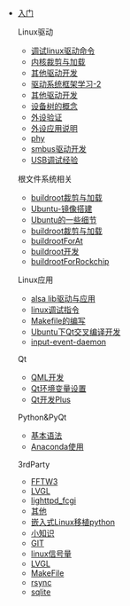 <!-- _sidebar.md -->

- [入门](md/进入开发.md)

  Linux驱动

  - [调试linux驱动命令](md/Linux驱动/调试linux驱动命令.md)
  - [内核裁剪与加载](md/Linux驱动/内核裁剪与加载.md)
  - [其他驱动开发](md/Linux驱动/其他驱动开发.md)
  - [驱动系统框架学习-2](md/Linux驱动/驱动系统框架学习-2.md)
  - [其他驱动开发](md/Linux驱动/其他驱动开发.md)
  - [设备树的概念](md/Linux驱动/设备树的概念.md)
  - [外设验证](md/Linux驱动/外设验证.md)
  - [外设应用说明](md/Linux驱动/外设应用说明.md)
  - [phy](md/Linux驱动/phy.md)
  - [smbus驱动开发](md/Linux驱动/smbus驱动开发.md)
  - [USB调试经验](md/Linux应用/USB调试经验.md)
  
  根文件系统相关
  
  - [buildroot裁剪与加载](md/根文件系统相关/buildroot裁剪与加载.md)
  - [Ubuntu-镜像搭建](md/根文件系统相关/Ubuntu-镜像搭建.md)
  - [Ubuntu的一些细节](md/根文件系统相关/Ubuntu的一些细节.md)
  - [buildroot裁剪与加载](md/根文件系统相关/buildroot裁剪与加载.md)
  - [buildrootForAt](md/根文件系统相关/buildrootForAT.md)
  - [buildroot开发](md/根文件系统相关/buildroot开发.md)
  - [buildrootForRockchip](md/根文件系统相关/buildroot_rockchip特供版配置.md)
  
  Linux应用
  
  - [alsa lib驱动与应用](md/Linux应用/alsa_lib驱动与应用.md)
  - [linux调试指令](md/Linux应用/linux调试指令.md)
  - [Makefile的编写](md/Linux应用/Makefile的编写.md)
  - [Ubuntu下Qt交叉编译开发](md/Linux应用/Ubuntu下Qt交叉编译开发.md)
  - [input-event-daemon](md/Linux应用/input-event-daemon.md)
  
  Qt
  
  - [QML开发](md/Qt/QML开发.md)
  - [Qt环境变量设置](md/Qt/Qt环境变量设置.md)
  - [Qt开发Plus](md/3rdParty/Qt开发Plus.md)
  
  Python&PyQt
  
  - [基本语法](md/Python&PyQt/基本语法.md)
  - [Anaconda使用](md/Python&PyQt/Anaconda使用.md)
  
  3rdParty
  
  - [FFTW3](md/3rdParty/FFTW3.md)
  - [LVGL](md/3rdParty/LVGL.md)
  - [lighttpd_fcgi](md/3rdParty/lighttpd_fcgi.md)
  - [其他](md/3rdParty/其它.md)
  - [嵌入式Linux移植python](md/3rdParty/嵌入式Linux移植python.md)
  - [小知识](md/3rdParty/小知识.md)
  - [GIT](md/3rdParty/GIT.md)
  - [linux信号量](md/3rdParty/linux信号量.md)
  - [LVGL](md/3rdParty/LVGL.md)
  - [MakeFile](md/3rdParty/MakeFile.md)
  - [rsync](md/3rdParty/rsync.md)
  - [sqlite](md/3rdParty/sqlite.md)


